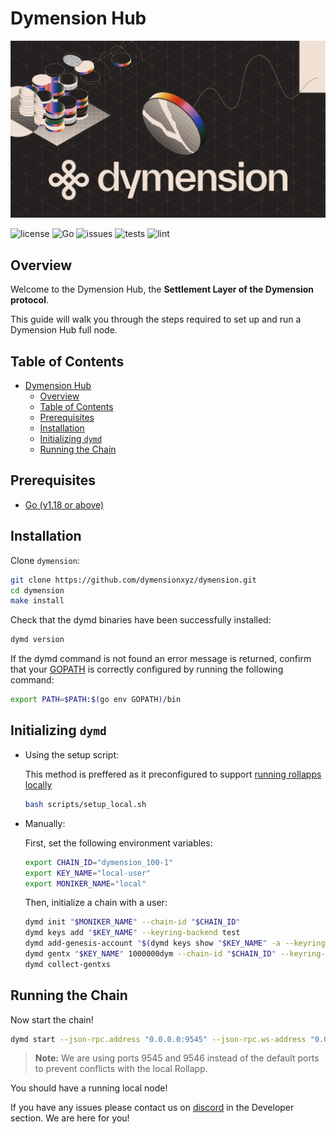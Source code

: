 # Dymension Hub

![image](./docs/dymension.png)

![license](https://img.shields.io/github/license/dymensionxyz/dymension)
![Go](https://img.shields.io/badge/go-1.18-blue.svg)
![issues](https://img.shields.io/github/issues/dymensionxyz/dymension)
![tests](https://github.com/dymensionxyz/dymint/actions/workflows/test.yml/badge.svg?branch=main)
![lint](https://github.com/dymensionxyz/dymint/actions/workflows/lint.yml/badge.svg?branch=main)

## Overview

Welcome to the Dymension Hub, the **Settlement Layer of the Dymension protocol**.

This guide will walk you through the steps required to set up and run a Dymension Hub full node.

## Table of Contents

- [Dymension Hub](#dymension-hub)
  - [Overview](#overview)
  - [Table of Contents](#table-of-contents)
  - [Prerequisites](#prerequisites)
  - [Installation](#installation)
  - [Initializing `dymd`](#initializing-dymd)
  - [Running the Chain](#running-the-chain)

## Prerequisites

- [Go (v1.18 or above)](https://go.dev/doc/install)

## Installation

Clone `dymension`:

```sh
git clone https://github.com/dymensionxyz/dymension.git
cd dymension
make install
```

Check that the dymd binaries have been successfully installed:

```sh
dymd version
```

If the dymd command is not found an error message is returned,
confirm that your [GOPATH](https://go.dev/doc/gopath_code#GOPATH) is correctly configured by running the following command:

```sh
export PATH=$PATH:$(go env GOPATH)/bin
```

## Initializing `dymd`

- Using the setup script:

    This method is preffered as it preconfigured to support [running rollapps locally](https://github.com/dymensionxyz/roller)

    ```sh
    bash scripts/setup_local.sh
    ```

- Manually:

    First, set the following environment variables:

    ```sh
    export CHAIN_ID="dymension_100-1"
    export KEY_NAME="local-user"
    export MONIKER_NAME="local"
    ```

    Then, initialize a chain with a user:

    ```sh
    dymd init "$MONIKER_NAME" --chain-id "$CHAIN_ID"
    dymd keys add "$KEY_NAME" --keyring-backend test
    dymd add-genesis-account "$(dymd keys show "$KEY_NAME" -a --keyring-backend test)" 100000000000udym
    dymd gentx "$KEY_NAME" 1000000dym --chain-id "$CHAIN_ID" --keyring-backend test
    dymd collect-gentxs
    ```

## Running the Chain

Now start the chain!

```sh
dymd start --json-rpc.address "0.0.0.0:9545" --json-rpc.ws-address "0.0.0.0:9546"
```
> **Note:** We are using ports 9545 and 9546 instead of the default ports to prevent conflicts with the local Rollapp.


You should have a running local node!

If you have any issues please contact us on [discord](http://discord.gg/dymension) in the Developer section. We are here for you!
